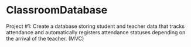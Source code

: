 # ClassroomDatabase
Project #1: Create a database storing student and teacher data that tracks attendance and automatically registers attendance statuses depending on the arrival of the teacher. (MVC)

